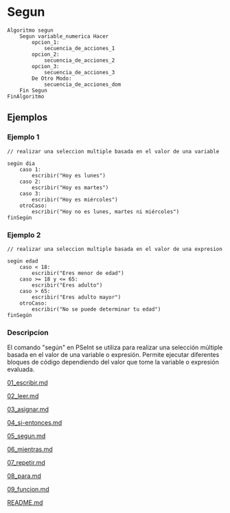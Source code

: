 # Segun

```
Algoritmo segun
	Segun variable_numerica Hacer
		opcion_1:
			secuencia_de_acciones_1
		opcion_2:
			secuencia_de_acciones_2
		opcion_3:
			secuencia_de_acciones_3
		De Otro Modo:
			secuencia_de_acciones_dom
	Fin Segun
FinAlgoritmo
```

## Ejemplos

### Ejemplo 1
```
// realizar una seleccion multiple basada en el valor de una variable

según dia
    caso 1:
        escribir("Hoy es lunes")
    caso 2:
        escribir("Hoy es martes")
    caso 3:
        escribir("Hoy es miércoles")
    otroCaso:
        escribir("Hoy no es lunes, martes ni miércoles")
finSegún
```
### Ejemplo 2
```
// realizar una seleccion multiple basada en el valor de una expresion

según edad
    caso < 18:
        escribir("Eres menor de edad")
    caso >= 18 y <= 65:
        escribir("Eres adulto")
    caso > 65:
        escribir("Eres adulto mayor")
    otroCaso:
        escribir("No se puede determinar tu edad")
finSegún
```

### Descripcion

El comando "según" en PSeInt se utiliza para realizar una selección múltiple basada en el valor de una variable o expresión. Permite ejecutar diferentes bloques de código dependiendo del valor que tome la variable o expresión evaluada.



[01_escribir.md](01_escribir.md)

[02_leer.md](02_leer.md)

[03_asignar.md](03_asignar.md)

[04_si-entonces.md](04_si-entonces.md)

[05_segun.md](05_segun.md)

[06_mientras.md](06_mientras.md)

[07_repetir.md](07_repetir.md)

[08_para.md](08_para.md)

[09_funcion.md](09_funcion.md)

[README.md](README.md)